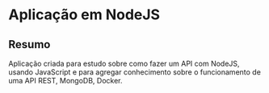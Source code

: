 # Aplicação em NodeJS
## Resumo
Aplicação criada para estudo sobre como fazer um API com NodeJS, usando JavaScript e para agregar conhecimento sobre o funcionamento de uma API REST, MongoDB, Docker.

